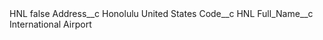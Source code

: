 <?xml version="1.0" encoding="UTF-8"?>
<CustomMetadata xmlns="http://soap.sforce.com/2006/04/metadata" xmlns:xsi="http://www.w3.org/2001/XMLSchema-instance" xmlns:xsd="http://www.w3.org/2001/XMLSchema">
    <label>HNL</label>
    <protected>false</protected>
    <values>
        <field>Address__c</field>
        <value xsi:type="xsd:string">Honolulu United States</value>
    </values>
    <values>
        <field>Code__c</field>
        <value xsi:type="xsd:string">HNL</value>
    </values>
    <values>
        <field>Full_Name__c</field>
        <value xsi:type="xsd:string">International Airport</value>
    </values>
</CustomMetadata>
